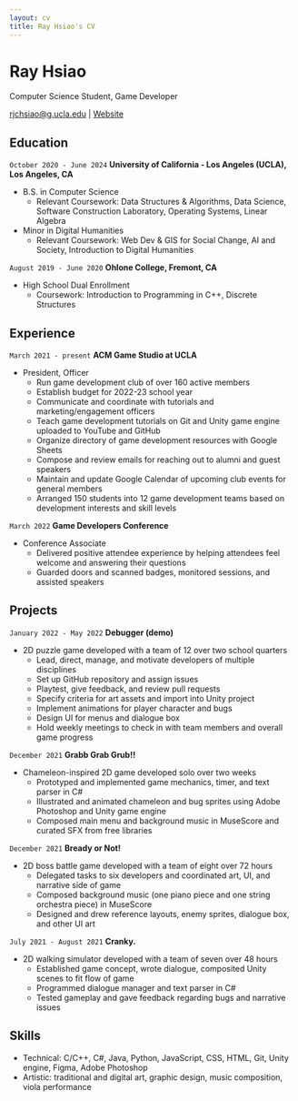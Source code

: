 ```yaml
---
layout: cv
title: Ray Hsiao's CV
---
```

# Ray Hsiao
Computer Science Student, Game Developer

<div id="webaddress">
<a href="rjchsiao@g.ucla.edu">rjchsiao@g.ucla.edu</a>
| <a href="https://rh5140.github.io/">Website</a>
</div>




## Education

`October 2020 - June 2024`
__University of California - Los Angeles (UCLA), Los Angeles, CA__
- B.S. in Computer Science
    - Relevant Coursework: Data Structures & Algorithms, Data Science, Software Construction Laboratory, Operating Systems, Linear Algebra
- Minor in Digital Humanities
    - Relevant Coursework: Web Dev & GIS for Social Change, AI and Society, Introduction to Digital Humanities

`August 2019 - June 2020`
__Ohlone College, Fremont, CA__
- High School Dual Enrollment
    - Coursework: Introduction to Programming in C++, Discrete Structures



## Experience

`March 2021 - present`
__ACM Game Studio at UCLA__
- President, Officer
    - Run game development club of over 160 active members
    - Establish budget for 2022-23 school year
    - Communicate and coordinate with tutorials and marketing/engagement officers
    - Teach game development tutorials on Git and Unity game engine uploaded to YouTube and GitHub
    - Organize directory of game development resources with Google Sheets
    - Compose and review emails for reaching out to alumni and guest speakers
    - Maintain and update Google Calendar of upcoming club events for general members
    - Arranged 150 students into 12 game development teams based on development interests and skill levels

`March 2022`
__Game Developers Conference__
- Conference Associate
    - Delivered positive attendee experience by helping attendees feel welcome and answering their questions
    - Guarded doors and scanned badges, monitored sessions, and assisted speakers

## Projects

`January 2022 - May 2022`
__Debugger (demo)__
- 2D puzzle game developed with a team of 12 over two school quarters
    - Lead, direct, manage, and motivate developers of multiple disciplines
    - Set up GitHub repository and assign issues
    - Playtest, give feedback, and review pull requests
    - Specify criteria for art assets and import into Unity project
    - Implement animations for player character and bugs
    - Design UI for menus and dialogue box
    - Hold weekly meetings to check in with team members and overall game progress

`December 2021`
__Grabb Grab Grub!!__
- Chameleon-inspired 2D game developed solo over two weeks
    - Prototyped and implemented game mechanics, timer, and text parser in C#
    - Illustrated and animated chameleon and bug sprites using Adobe Photoshop and Unity game engine
    - Composed main menu and background music in MuseScore and curated SFX from free libraries

`December 2021`
__Bready or Not!__
- 2D boss battle game developed with a team of eight over 72 hours
    - Delegated tasks to six developers and coordinated art, UI, and narrative side of game
    - Composed background music (one piano piece and one string orchestra piece) in MuseScore
    - Designed and drew reference layouts, enemy sprites, dialogue box, and other UI art

`July 2021 - August 2021`
__Cranky.__
- 2D walking simulator developed with a team of seven over 48 hours
    - Established game concept, wrote dialogue, composited Unity scenes to fit flow of game
    - Programmed dialogue manager and text parser in C#
    - Tested gameplay and gave feedback regarding bugs and narrative issues

## Skills
- Technical: C/C++, C#, Java, Python, JavaScript, CSS, HTML, Git, Unity engine, Figma, Adobe Photoshop
- Artistic: traditional and digital art, graphic design, music composition, viola performance


<!-- ### Footer

Last updated: May 2013 -->


